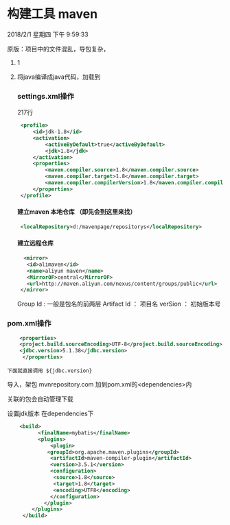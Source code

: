 # 构建工具  maven

2018/2/1 星期四 下午 9:59:33 

原版：项目中的文件混乱，导包复杂，

1. 1

2. 将java编译成java代码，加载到
   
   ### settings.xml操作
   
   217行
   
   ```xml
    <profile>  
        <id>jdk-1.8</id>  
        <activation>  
            <activeByDefault>true</activeByDefault>  
            <jdk>1.8</jdk>  
        </activation>  
        <properties>  
            <maven.compiler.source>1.8</maven.compiler.source>  
            <maven.compiler.target>1.8</maven.compiler.target>  
            <maven.compiler.compilerVersion>1.8</maven.compiler.compilerVersion>  
        </properties>  
    </profile>   
   ```
   
   #### 建立maven 本地仓库 （即先会到这里来找）
   
   ```xml
    <localRepository>d:/mavenpage/repositorys</localRepository>
   ```
   
   #### 建立远程仓库
   
   ```xml
     <mirror>
      <id>alimaven</id>
      <name>aliyun maven</name>
      <MirrorOF>central</MirrorOF>
      <url>http://maven.aliyun.com/nexus/content/groups/public</url>
    </mirror>
   ```
   
   Group Id : 一般是包名的前两层
   Artifact Id ： 项目名
   verSion ： 初始版本号

### pom.xml操作

```xml
    <properties>
    <project.build.sourceEncoding>UTF-8</project.build.sourceEncoding>
    <jdbc.version>5.1.38</jdbc.version>
     </properties>
```

    下面就直接调用 ${jdbc.version}

导入，架包 mvnrepository.com  加到pom.xml的\<dependencies>内

关联的包会自动管理下载

设置jdk版本  在dependencies下

```xml
    <build>
          <finalName>mybatis</finalName>
          <plugins>
              <plugin>
             <groupId>org.apache.maven.plugins</groupId>
              <artifactId>maven-compiler-plugin</artifactId>
              <version>3.5.1</version>
              <configuration>
               <source>1.8</source>
               <target>1.8</target>
               <encoding>UTF8</encoding>
              </configuration>
            </plugin>    
        </plugins>
     </build>
```
